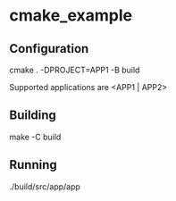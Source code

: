# cmake_example


## Configuration
cmake . -DPROJECT=APP1 -B build

Supported applications are <APP1 | APP2>

## Building
make -C build 

## Running
./build/src/app/app